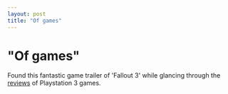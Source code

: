 ```yaml
---
layout: post
title: "Of games"
---
```

"Of games"
===
Found this fantastic game trailer of 'Fallout 3' while glancing through the [reviews][0] of Playstation 3 games.  
  
  


[0]: http://www.destructoid.com/top-10-most-anticipated-ps3-games-of-2008-84941.phtml
